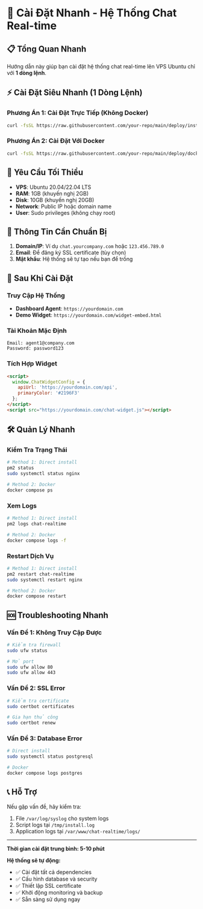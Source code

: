 # 🚀 Cài Đặt Nhanh - Hệ Thống Chat Real-time

## 📋 Tổng Quan Nhanh

Hướng dẫn này giúp bạn cài đặt hệ thống chat real-time lên VPS Ubuntu chỉ với **1 dòng lệnh**.

## ⚡ Cài Đặt Siêu Nhanh (1 Dòng Lệnh)

### Phương Án 1: Cài Đặt Trực Tiếp (Không Docker)

```bash
curl -fsSL https://raw.githubusercontent.com/your-repo/main/deploy/install.sh | bash
```

### Phương Án 2: Cài Đặt Với Docker

```bash
curl -fsSL https://raw.githubusercontent.com/your-repo/main/deploy/docker-install.sh | bash
```

## 🔧 Yêu Cầu Tối Thiểu

- **VPS**: Ubuntu 20.04/22.04 LTS
- **RAM**: 1GB (khuyến nghị 2GB)
- **Disk**: 10GB (khuyến nghị 20GB)
- **Network**: Public IP hoặc domain name
- **User**: Sudo privileges (không chạy root)

## 📝 Thông Tin Cần Chuẩn Bị

1. **Domain/IP**: Ví dụ `chat.yourcompany.com` hoặc `123.456.789.0`
2. **Email**: Để đăng ký SSL certificate (tùy chọn)
3. **Mật khẩu**: Hệ thống sẽ tự tạo nếu bạn để trống

## 🎯 Sau Khi Cài Đặt

### Truy Cập Hệ Thống
- **Dashboard Agent**: `https://yourdomain.com`
- **Demo Widget**: `https://yourdomain.com/widget-embed.html`

### Tài Khoản Mặc Định
```
Email: agent1@company.com
Password: password123
```

### Tích Hợp Widget
```html
<script>
  window.ChatWidgetConfig = {
    apiUrl: 'https://yourdomain.com/api',
    primaryColor: '#2196F3'
  };
</script>
<script src="https://yourdomain.com/chat-widget.js"></script>
```

## 🛠️ Quản Lý Nhanh

### Kiểm Tra Trạng Thái
```bash
# Method 1: Direct install
pm2 status
sudo systemctl status nginx

# Method 2: Docker
docker compose ps
```

### Xem Logs
```bash
# Method 1: Direct install
pm2 logs chat-realtime

# Method 2: Docker  
docker compose logs -f
```

### Restart Dịch Vụ
```bash
# Method 1: Direct install
pm2 restart chat-realtime
sudo systemctl restart nginx

# Method 2: Docker
docker compose restart
```

## 🆘 Troubleshooting Nhanh

### Vấn Đề 1: Không Truy Cập Được
```bash
# Kiểm tra firewall
sudo ufw status

# Mở port
sudo ufw allow 80
sudo ufw allow 443
```

### Vấn Đề 2: SSL Error
```bash
# Kiểm tra certificate
sudo certbot certificates

# Gia hạn thủ công
sudo certbot renew
```

### Vấn Đề 3: Database Error
```bash
# Direct install
sudo systemctl status postgresql

# Docker
docker compose logs postgres
```

## 📞 Hỗ Trợ

Nếu gặp vấn đề, hãy kiểm tra:
1. File `/var/log/syslog` cho system logs
2. Script logs tại `/tmp/install.log`
3. Application logs tại `/var/www/chat-realtime/logs/`

---

**Thời gian cài đặt trung bình: 5-10 phút**

**Hệ thống sẽ tự động:**
- ✅ Cài đặt tất cả dependencies
- ✅ Cấu hình database và security
- ✅ Thiết lập SSL certificate
- ✅ Khởi động monitoring và backup
- ✅ Sẵn sàng sử dụng ngay
